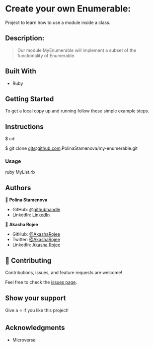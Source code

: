 # Create your own Enumerable:

Project to learn how to use a module inside a class.

## Description:

> Our module MyEnumerable will implement a subset of the functionality of Enumerable.

## Built With

- Ruby

## Getting Started

To get a local copy up and running follow these simple example steps.

## Instructions

$ cd <folder>

$ git clone git@github.com:PolinaStamenova/my-enumerable.git

### Usage

ruby MyList.rb

## Authors

👤 **Polina Stamenova**

- GitHub: [@githubhandle](https://github.com/PolinaStamenova)
- LinkedIn: [LinkedIn](https://www.linkedin.com/in/polina-stamenova-a60766112/)

👤 **Akasha Rojee**

- GitHub: [@AkashaRojee](https://github.com/AkashaRojee)
- Twitter: [@AkashaRojee](https://twitter.com/AkashaRojee)
- LinkedIn: [Akasha Rojee](https://linkedin.com/in/AkashaRojee)

## 🤝 Contributing

Contributions, issues, and feature requests are welcome!

Feel free to check the [issues page](https://github.com/PolinaStamenova/my-enumerable/issues).

## Show your support

Give a ⭐️ if you like this project!

## Acknowledgments

- Microverse
